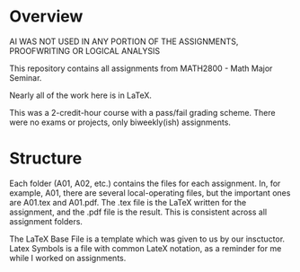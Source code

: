 # Overview

AI WAS NOT USED IN ANY PORTION OF THE ASSIGNMENTS, PROOFWRITING OR LOGICAL ANALYSIS

This repository contains all assignments from MATH2800 - Math Major Seminar.

Nearly all of the work here is in LaTeX.

This was a 2-credit-hour course with a pass/fail grading scheme. There were no exams or projects, only biweekly(ish) assignments.


# Structure

Each folder (A01, A02, etc.) contains the files for each assignment. In, for example, A01, there are several local-operating files, but the important ones are A01.tex and A01.pdf. The .tex file is the LaTeX written for the assignment, and the .pdf file is the result. This is consistent across all assignment folders.

The LaTeX Base File is a template which was given to us by our insctuctor.
Latex Symbols is a file with common LateX notation, as a reminder for me while I worked on assignments.
